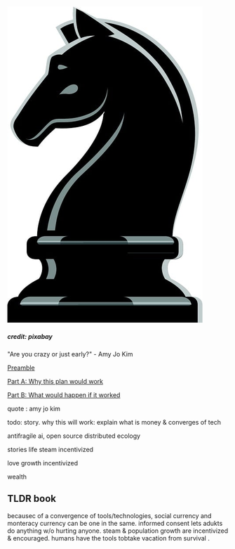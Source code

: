 ![horse](IMG_9387.jpeg)
##### credit: pixabay
"Are you crazy or just early?" - Amy Jo Kim

[Preamble](/endgame/Preamble.md)

[Part A: Why this plan would work](/endgame/PartX-why.html)

[Part B: What would happen if it worked](/endgame/PartY-what.html)

quote : amy jo kim

todo: story. why this will work: explain what is money & converges of tech

antifragile ai, open source distributed ecology

stories
   life
     steam incentivized

   love
      growth incentivized

   wealth


## TLDR book
becausec of a convergence of tools/technologies, social currency and monteracy currency can be one in the same. informed consent lets adukts do anything w/o hurting anyone. steam & population growth are incentivized & encouraged. humans have the tools tobtake vacation from survival .

